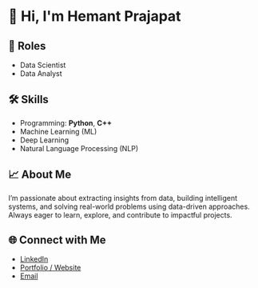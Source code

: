 # 👋 Hi, I'm Hemant Prajapat  

## 💼 Roles
- Data Scientist  
- Data Analyst  

## 🛠️ Skills
- Programming: **Python**, **C++**  
- Machine Learning (ML)  
- Deep Learning  
- Natural Language Processing (NLP)  

## 📈 About Me
I’m passionate about extracting insights from data, building intelligent systems, and solving real-world problems using data-driven approaches. Always eager to learn, explore, and contribute to impactful projects.  

## 🌐 Connect with Me
- [LinkedIn](www.linkedin.com/in/hemantprajapat4041)  
- [Portfolio / Website](#)  
- [Email](hemantprajapat72400@gmail.com)  
